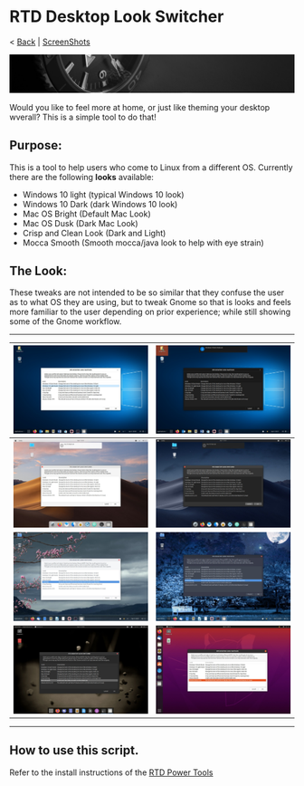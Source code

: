 # RTD Desktop Look Switcher
< [Back](https://github.com/vonschutter/RTD-Setup/blob/main/README.md) | [ScreenShots](Media_files/SCREENSHOTS.md)

![RTD Blind Install Media Header](Media_files/header-time.jpg "Executing the Script")

Would you like to feel more at home, or just like theming your desktop wverall? This is a simple tool to do that!

## Purpose:
This is a tool to help users who come to Linux from a different OS. Currently there are the following **looks** available:

- Windows 10 light (typical Windows 10 look)
- Windows 10 Dark (dark Windows 10 look)
- Mac OS Bright (Default Mac Look)
- Mac OS Dusk (Dark Mac Look)
- Crisp and Clean Look (Dark and Light)
- Mocca Smooth (Smooth mocca/java look to help with eye strain)

## The Look:
These tweaks are not intended to be so similar that they confuse the user as to what OS they are using, but to tweak Gnome so that is looks and feels more familiar to the user depending on prior experience; while still showing some of the Gnome workflow. 
***
![RTD Desktop Look Changer ScreenShot](Media_files/ScrWinLi.jpg "Windows Light") | ![RTD Desktop Look Changer ScreenShot](Media_files/ScrWinDk.jpg "Windows Dark")
------------ | -------------
![RTD Desktop Look Changer ScreenShot](Media_files/ScrMacLi.jpg "Mac Light") | ![RTD Desktop Look Changer ScreenShot](Media_files/ScrMacDk.jpg "Mac Dark")
![RTD Desktop Look Changer ScreenShot](Media_files/ScrProLi.jpg "Pro Light") | ![RTD Desktop Look Changer ScreenShot](Media_files/ScrProDk.jpg "Pro Dark")
![RTD Desktop Look Changer ScreenShot](Media_files/ScrMocca.jpg "Mocca Smooth") | ![RTD Desktop Look Changer ScreenShot](Media_files/ScrReset.jpg "Distributio Reset")

***

## How to use this script. 
Refer to the install instructions of the [RTD Power Tools](https://github.com/vonschutter/RTD-Setup/blob/main/README.md)
